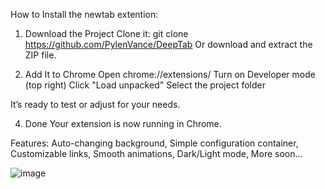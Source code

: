 How to Install the newtab extention:
  1. Download the Project
    Clone it:
    git clone https://github.com/PylenVance/DeepTab
    Or download and extract the ZIP file.
  
  2. Add It to Chrome
    Open chrome://extensions/
    Turn on Developer mode (top right)
    Click "Load unpacked"
    Select the project folder
  
  It’s ready to test or adjust for your needs.
  
  4. Done
  Your extension is now running in Chrome.


Features:
  Auto-changing background,
  Simple configuration container,
  Customizable links,
  Smooth animations,
  Dark/Light mode,
  More soon...

  ![image](https://github.com/user-attachments/assets/ef4e738c-d09f-4603-952a-669fdf4961a1)
